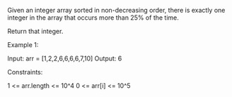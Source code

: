 Given an integer array sorted in non-decreasing order, there is exactly one integer in the array that occurs more than 25% of the time.

Return that integer.

 

Example 1:

Input: arr = [1,2,2,6,6,6,6,7,10]
Output: 6
 

Constraints:

1 <= arr.length <= 10^4
0 <= arr[i] <= 10^5